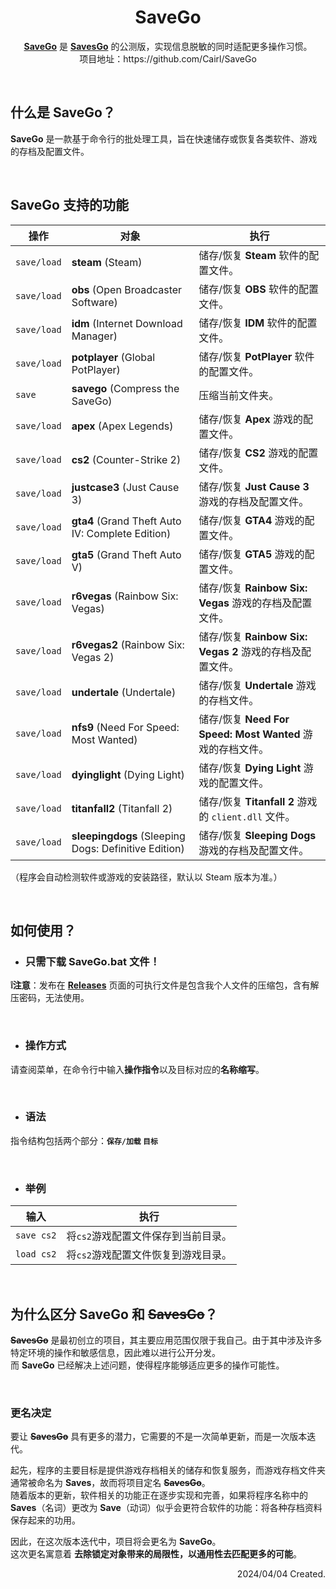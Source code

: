 <h1 align="center">SaveGo</h1>

<p align="center">
<a href="https://github.com/Cairl/SaveGo"><strong>SaveGo</strong></a> 是 <a href="https://github.com/Cairl/SavesGo"><strong>SavesGo</strong></a> 的公测版，实现信息脱敏的同时适配更多操作习惯。<br>项目地址：https://github.com/Cairl/SaveGo
</p>

<br>

## 什么是 SaveGo？

**SaveGo** 是一款基于命令行的批处理工具，旨在快速储存或恢复各类软件、游戏的存档及配置文件。

<br>

## SaveGo 支持的功能

|操作|对象|执行|
|---|---|---|
|`save/load`|**steam** (Steam)|储存/恢复 **Steam** 软件的配置文件。|
|`save/load`|**obs** (Open Broadcaster Software)|储存/恢复 **OBS** 软件的配置文件。|
|`save/load`|**idm** (Internet Download Manager)|储存/恢复 **IDM** 软件的配置文件。|
|`save/load`|**potplayer** (Global PotPlayer)|储存/恢复 **PotPlayer** 软件的配置文件。|
|`save`|**savego** (Compress the SaveGo)|压缩当前文件夹。|
|`save/load`|**apex** (Apex Legends)|储存/恢复 **Apex** 游戏的配置文件。|
|`save/load`|**cs2** (Counter-Strike 2)|储存/恢复 **CS2** 游戏的配置文件。|
|`save/load`|**justcase3** (Just Cause 3)|储存/恢复 **Just Cause 3** 游戏的存档及配置文件。|
|`save/load`|**gta4** (Grand Theft Auto IV: Complete Edition)|储存/恢复 **GTA4** 游戏的配置文件。|
|`save/load`|**gta5** (Grand Theft Auto V)|储存/恢复 **GTA5** 游戏的配置文件。|
|`save/load`|**r6vegas** (Rainbow Six: Vegas)|储存/恢复 **Rainbow Six: Vegas** 游戏的存档及配置文件。|
|`save/load`|**r6vegas2** (Rainbow Six: Vegas 2)|储存/恢复 **Rainbow Six: Vegas 2** 游戏的存档及配置文件。|
|`save/load`|**undertale** (Undertale)|储存/恢复 **Undertale** 游戏的存档文件。|
|`save/load`|**nfs9** (Need For Speed: Most Wanted)|储存/恢复 **Need For Speed: Most Wanted** 游戏的存档文件。|
|`save/load`|**dyinglight** (Dying Light)|储存/恢复 **Dying Light** 游戏的配置文件。|
|`save/load`|**titanfall2** (Titanfall 2)|储存/恢复 **Titanfall 2** 游戏的 `client.dll` 文件。|
|`save/load`|**sleepingdogs** (Sleeping Dogs: Definitive Edition)|储存/恢复 **Sleeping Dogs** 游戏的存档及配置文件。|

（程序会自动检测软件或游戏的安装路径，默认以 Steam 版本为准。）

<br>

## 如何使用？

- ### 只需下载 **SaveGo.bat** 文件！

**❕注意**：发布在 [**Releases**](https://github.com/Cairl/SaveGo/releases) 页面的可执行文件是包含我个人文件的压缩包，含有解压密码，无法使用。

<br>

- ### 操作方式
请查阅菜单，在命令行中输入**操作指令**以及目标对应的**名称缩写**。

<br>

- ### 语法
指令结构包括两个部分：**`保存/加载` `目标`**

<br>

- ### 举例

|输入|执行|
|---|---|
| `save cs2` | 将`cs2`游戏配置文件保存到当前目录。 |
| `load cs2` | 将`cs2`游戏配置文件恢复到游戏目录。 |

<br>

## 为什么区分 SaveGo 和 ~~SavesGo~~？

~~**SavesGo**~~ 是最初创立的项目，其主要应用范围仅限于我自己。由于其中涉及许多特定环境的操作和敏感信息，因此难以进行公开分发。\
而 **SaveGo** 已经解决上述问题，使得程序能够适应更多的操作可能性。

<br>

### 更名决定

要让 ~~**SavesGo**~~ 具有更多的潜力，它需要的不是一次简单更新，而是一次版本迭代。

起先，程序的主要目标是提供游戏存档相关的储存和恢复服务，而游戏存档文件夹通常被命名为 **Saves**，故而将项目定名 ~~**SavesGo**~~。\
随着版本的更新，软件相关的功能正在逐步实现和完善，如果将程序名称中的 **Saves**（名词）更改为 **Save**（动词）似乎会更符合软件的功能：将各种存档资料保存起来的功用。

因此，在这次版本迭代中，项目将会更名为 **SaveGo**。\
这次更名寓意着 **去除锁定对象带来的局限性，以通用性去匹配更多的可能**。

<p align="right">2024/04/04 Created.</p>
